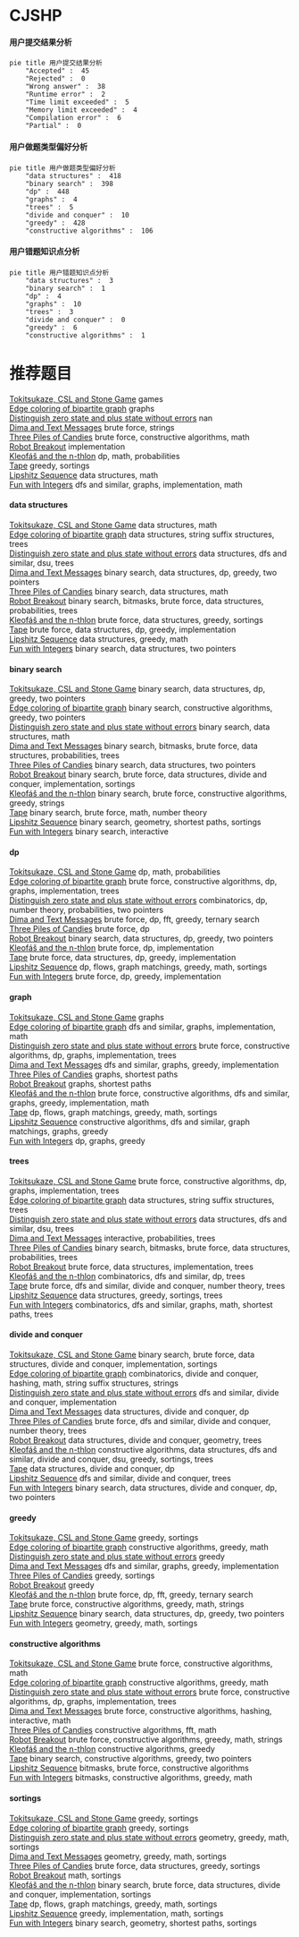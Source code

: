 # CJSHP
<!-- tabs:start -->
#### **用户提交结果分析**

```mermaid
pie title 用户提交结果分析
    "Accepted" :  45
    "Rejected" :  0
    "Wrong answer" :  38
    "Runtime error" :  2
    "Time limit exceeded" :  5
    "Memory limit exceeded" :  4
    "Compilation error" :  6
    "Partial" :  0
```
#### **用户做题类型偏好分析**

```mermaid
pie title 用户做题类型偏好分析
    "data structures" :  418
    "binary search" :  398
    "dp" :  448
    "graphs" :  4
    "trees" :  5
    "divide and conquer" :  10
    "greedy" :  428
    "constructive algorithms" :  106
```
#### **用户错题知识点分析**

```mermaid
pie title 用户错题知识点分析
    "data structures" :  3
    "binary search" :  1
    "dp" :  4
    "graphs" :  10
    "trees" :  3
    "divide and conquer" :  0
    "greedy" :  6
    "constructive algorithms" :  1
```
<!-- tabs:end -->
# 推荐题目
[Tokitsukaze, CSL and Stone Game](https://codeforces.com/contest/1191/problem/D)		games		  
[Edge coloring of bipartite graph](http://codeforces.com/problemset/problem/600/F)		graphs		  
[Distinguish zero state and plus state without errors](http://codeforces.com/problemset/problem/1002/C2)		nan		  
[Dima and Text Messages](http://codeforces.com/problemset/problem/358/B)		brute force,
                        strings		  
[Three Piles of Candies](http://codeforces.com/problemset/problem/1196/A)		brute force,
                        constructive algorithms,
                        math		  
[Robot Breakout](http://codeforces.com/problemset/problem/1196/C)		implementation		  
[Kleofáš and the n-thlon](http://codeforces.com/problemset/problem/601/C)		dp,
                        math,
                        probabilities		  
[Tape](http://codeforces.com/problemset/problem/1110/B)		greedy,
                        sortings		  
[Lipshitz Sequence](http://codeforces.com/problemset/problem/601/B)		data structures,
                        math		  
[Fun with Integers](http://codeforces.com/problemset/problem/1062/D)		dfs and similar,
                        graphs,
                        implementation,
                        math		  
<!-- tabs:start -->
#### **data structures**
[Tokitsukaze, CSL and Stone Game](http://codeforces.com/problemset/problem/601/B)		data structures,
                        math		  
[Edge coloring of bipartite graph](https://codeforces.com/contest/1483/problem/F)		data structures,
                        string suffix structures,
                        trees		  
[Distinguish zero state and plus state without errors](http://codeforces.com/problemset/problem/600/E)		data structures,
                        dfs and similar,
                        dsu,
                        trees		  
[Dima and Text Messages](http://codeforces.com/problemset/problem/1492/C)		binary search,
                        data structures,
                        dp,
                        greedy,
                        two pointers		  
[Three Piles of Candies](http://codeforces.com/problemset/problem/1490/G)		binary search,
                        data structures,
                        math		  
[Robot Breakout](http://codeforces.com/problemset/problem/1479/D)		binary search,
                        bitmasks,
                        brute force,
                        data structures,
                        probabilities,
                        trees		  
[Kleofáš and the n-thlon](http://codeforces.com/problemset/problem/1497/A)		brute force,
                        data structures,
                        greedy,
                        sortings		  
[Tape](http://codeforces.com/problemset/problem/1491/C)		brute force,
                        data structures,
                        dp,
                        greedy,
                        implementation		  
[Lipshitz Sequence](http://codeforces.com/problemset/problem/1492/B)		data structures,
                        greedy,
                        math		  
[Fun with Integers](http://codeforces.com/problemset/problem/1436/E)		binary search,
                        data structures,
                        two pointers		  
#### **binary search**
[Tokitsukaze, CSL and Stone Game](http://codeforces.com/problemset/problem/1492/C)		binary search,
                        data structures,
                        dp,
                        greedy,
                        two pointers		  
[Edge coloring of bipartite graph](http://codeforces.com/problemset/problem/1463/D)		binary search,
                        constructive algorithms,
                        greedy,
                        two pointers		  
[Distinguish zero state and plus state without errors](http://codeforces.com/problemset/problem/1490/G)		binary search,
                        data structures,
                        math		  
[Dima and Text Messages](http://codeforces.com/problemset/problem/1479/D)		binary search,
                        bitmasks,
                        brute force,
                        data structures,
                        probabilities,
                        trees		  
[Three Piles of Candies](http://codeforces.com/problemset/problem/1436/E)		binary search,
                        data structures,
                        two pointers		  
[Robot Breakout](http://codeforces.com/problemset/problem/1461/D)		binary search,
                        brute force,
                        data structures,
                        divide and conquer,
                        implementation,
                        sortings		  
[Kleofáš and the n-thlon](http://codeforces.com/problemset/problem/1493/C)		binary search,
                        brute force,
                        constructive algorithms,
                        greedy,
                        strings		  
[Tape](http://codeforces.com/problemset/problem/1487/D)		binary search,
                        brute force,
                        math,
                        number theory		  
[Lipshitz Sequence](http://codeforces.com/problemset/problem/1486/B)		binary search,
                        geometry,
                        shortest paths,
                        sortings		  
[Fun with Integers](http://codeforces.com/problemset/problem/1486/C1)		binary search,
                        interactive		  
#### **dp**
[Tokitsukaze, CSL and Stone Game](http://codeforces.com/problemset/problem/601/C)		dp,
                        math,
                        probabilities		  
[Edge coloring of bipartite graph](http://codeforces.com/problemset/problem/1244/D)		brute force,
                        constructive algorithms,
                        dp,
                        graphs,
                        implementation,
                        trees		  
[Distinguish zero state and plus state without errors](http://codeforces.com/problemset/problem/1194/F)		combinatorics,
                        dp,
                        number theory,
                        probabilities,
                        two pointers		  
[Dima and Text Messages](http://codeforces.com/problemset/problem/1119/E)		brute force,
                        dp,
                        fft,
                        greedy,
                        ternary search		  
[Three Piles of Candies](http://codeforces.com/problemset/problem/255/C)		brute force,
                        dp		  
[Robot Breakout](http://codeforces.com/problemset/problem/1492/C)		binary search,
                        data structures,
                        dp,
                        greedy,
                        two pointers		  
[Kleofáš and the n-thlon](https://codeforces.com/contest/1457/problem/C)		brute force,
                        dp,
                        implementation		  
[Tape](http://codeforces.com/problemset/problem/1491/C)		brute force,
                        data structures,
                        dp,
                        greedy,
                        implementation		  
[Lipshitz Sequence](http://codeforces.com/problemset/problem/1437/C)		dp,
                        flows,
                        graph matchings,
                        greedy,
                        math,
                        sortings		  
[Fun with Integers](http://codeforces.com/problemset/problem/1499/B)		brute force,
                        dp,
                        greedy,
                        implementation		  
#### **graph**
[Tokitsukaze, CSL and Stone Game](http://codeforces.com/problemset/problem/600/F)		graphs		  
[Edge coloring of bipartite graph](http://codeforces.com/problemset/problem/1062/D)		dfs and similar,
                        graphs,
                        implementation,
                        math		  
[Distinguish zero state and plus state without errors](http://codeforces.com/problemset/problem/1244/D)		brute force,
                        constructive algorithms,
                        dp,
                        graphs,
                        implementation,
                        trees		  
[Dima and Text Messages](http://codeforces.com/problemset/problem/1186/F)		dfs and similar,
                        graphs,
                        greedy,
                        implementation		  
[Three Piles of Candies](http://codeforces.com/problemset/problem/1473/E)		graphs,
                        shortest paths		  
[Robot Breakout](http://codeforces.com/problemset/problem/601/A)		graphs,
                        shortest paths		  
[Kleofáš and the n-thlon](http://codeforces.com/problemset/problem/1487/C)		brute force,
                        constructive algorithms,
                        dfs and similar,
                        graphs,
                        greedy,
                        implementation,
                        math		  
[Tape](http://codeforces.com/problemset/problem/1437/C)		dp,
                        flows,
                        graph matchings,
                        greedy,
                        math,
                        sortings		  
[Lipshitz Sequence](http://codeforces.com/problemset/problem/1470/D)		constructive algorithms,
                        dfs and similar,
                        graph matchings,
                        graphs,
                        greedy		  
[Fun with Integers](http://codeforces.com/problemset/problem/1476/C)		dp,
                        graphs,
                        greedy		  
#### **trees**
[Tokitsukaze, CSL and Stone Game](http://codeforces.com/problemset/problem/1244/D)		brute force,
                        constructive algorithms,
                        dp,
                        graphs,
                        implementation,
                        trees		  
[Edge coloring of bipartite graph](https://codeforces.com/contest/1483/problem/F)		data structures,
                        string suffix structures,
                        trees		  
[Distinguish zero state and plus state without errors](http://codeforces.com/problemset/problem/600/E)		data structures,
                        dfs and similar,
                        dsu,
                        trees		  
[Dima and Text Messages](http://codeforces.com/problemset/problem/1438/F)		interactive,
                        probabilities,
                        trees		  
[Three Piles of Candies](http://codeforces.com/problemset/problem/1479/D)		binary search,
                        bitmasks,
                        brute force,
                        data structures,
                        probabilities,
                        trees		  
[Robot Breakout](http://codeforces.com/problemset/problem/1511/C)		brute force,
                        data structures,
                        implementation,
                        trees		  
[Kleofáš and the n-thlon](http://codeforces.com/problemset/problem/1499/F)		combinatorics,
                        dfs and similar,
                        dp,
                        trees		  
[Tape](http://codeforces.com/problemset/problem/1491/E)		brute force,
                        dfs and similar,
                        divide and conquer,
                        number theory,
                        trees		  
[Lipshitz Sequence](http://codeforces.com/problemset/problem/1466/D)		data structures,
                        greedy,
                        sortings,
                        trees		  
[Fun with Integers](http://codeforces.com/problemset/problem/1495/D)		combinatorics,
                        dfs and similar,
                        graphs,
                        math,
                        shortest paths,
                        trees		  
#### **divide and conquer**
[Tokitsukaze, CSL and Stone Game](http://codeforces.com/problemset/problem/1461/D)		binary search,
                        brute force,
                        data structures,
                        divide and conquer,
                        implementation,
                        sortings		  
[Edge coloring of bipartite graph](http://codeforces.com/problemset/problem/1466/G)		combinatorics,
                        divide and conquer,
                        hashing,
                        math,
                        string suffix structures,
                        strings		  
[Distinguish zero state and plus state without errors](http://codeforces.com/problemset/problem/1490/D)		dfs and similar,
                        divide and conquer,
                        implementation		  
[Dima and Text Messages](https://codeforces.com/contest/1483/problem/C)		data structures,
                        divide and conquer,
                        dp		  
[Three Piles of Candies](http://codeforces.com/problemset/problem/1491/E)		brute force,
                        dfs and similar,
                        divide and conquer,
                        number theory,
                        trees		  
[Robot Breakout](http://codeforces.com/problemset/problem/1303/G)		data structures,
                        divide and conquer,
                        geometry,
                        trees		  
[Kleofáš and the n-thlon](http://codeforces.com/problemset/problem/1494/D)		constructive algorithms,
                        data structures,
                        dfs and similar,
                        divide and conquer,
                        dsu,
                        greedy,
                        sortings,
                        trees		  
[Tape](http://codeforces.com/problemset/problem/1482/E)		data structures,
                        divide and conquer,
                        dp		  
[Lipshitz Sequence](http://codeforces.com/problemset/problem/566/C)		dfs and similar,
                        divide and conquer,
                        trees		  
[Fun with Integers](http://codeforces.com/problemset/problem/1428/F)		binary search,
                        data structures,
                        divide and conquer,
                        dp,
                        two pointers		  
#### **greedy**
[Tokitsukaze, CSL and Stone Game](http://codeforces.com/problemset/problem/1110/B)		greedy,
                        sortings		  
[Edge coloring of bipartite graph](https://codeforces.com/contest/1457/problem/E)		constructive algorithms,
                        greedy,
                        math		  
[Distinguish zero state and plus state without errors](http://codeforces.com/problemset/problem/588/A)		greedy		  
[Dima and Text Messages](http://codeforces.com/problemset/problem/1186/F)		dfs and similar,
                        graphs,
                        greedy,
                        implementation		  
[Three Piles of Candies](http://codeforces.com/problemset/problem/1399/A)		greedy,
                        sortings		  
[Robot Breakout](http://codeforces.com/problemset/problem/1148/A)		greedy		  
[Kleofáš and the n-thlon](http://codeforces.com/problemset/problem/1119/E)		brute force,
                        dp,
                        fft,
                        greedy,
                        ternary search		  
[Tape](http://codeforces.com/problemset/problem/1368/B)		brute force,
                        constructive algorithms,
                        greedy,
                        math,
                        strings		  
[Lipshitz Sequence](http://codeforces.com/problemset/problem/1492/C)		binary search,
                        data structures,
                        dp,
                        greedy,
                        two pointers		  
[Fun with Integers](https://codeforces.com/contest/1496/problem/C)		geometry,
                        greedy,
                        math,
                        sortings		  
#### **constructive algorithms**
[Tokitsukaze, CSL and Stone Game](http://codeforces.com/problemset/problem/1196/A)		brute force,
                        constructive algorithms,
                        math		  
[Edge coloring of bipartite graph](https://codeforces.com/contest/1457/problem/E)		constructive algorithms,
                        greedy,
                        math		  
[Distinguish zero state and plus state without errors](http://codeforces.com/problemset/problem/1244/D)		brute force,
                        constructive algorithms,
                        dp,
                        graphs,
                        implementation,
                        trees		  
[Dima and Text Messages](http://codeforces.com/problemset/problem/1286/C2)		brute force,
                        constructive algorithms,
                        hashing,
                        interactive,
                        math		  
[Three Piles of Candies](http://codeforces.com/problemset/problem/1270/I)		constructive algorithms,
                        fft,
                        math		  
[Robot Breakout](http://codeforces.com/problemset/problem/1368/B)		brute force,
                        constructive algorithms,
                        greedy,
                        math,
                        strings		  
[Kleofáš and the n-thlon](http://codeforces.com/problemset/problem/1493/A)		constructive algorithms,
                        greedy		  
[Tape](http://codeforces.com/problemset/problem/1463/D)		binary search,
                        constructive algorithms,
                        greedy,
                        two pointers		  
[Lipshitz Sequence](https://codeforces.com/contest/1456/problem/B)		bitmasks,
                        brute force,
                        constructive algorithms		  
[Fun with Integers](http://codeforces.com/problemset/problem/1492/D)		bitmasks,
                        constructive algorithms,
                        greedy,
                        math		  
#### **sortings**
[Tokitsukaze, CSL and Stone Game](http://codeforces.com/problemset/problem/1110/B)		greedy,
                        sortings		  
[Edge coloring of bipartite graph](http://codeforces.com/problemset/problem/1399/A)		greedy,
                        sortings		  
[Distinguish zero state and plus state without errors](https://codeforces.com/contest/1496/problem/C)		geometry,
                        greedy,
                        math,
                        sortings		  
[Dima and Text Messages](http://codeforces.com/problemset/problem/1495/A)		geometry,
                        greedy,
                        math,
                        sortings		  
[Three Piles of Candies](http://codeforces.com/problemset/problem/1497/A)		brute force,
                        data structures,
                        greedy,
                        sortings		  
[Robot Breakout](http://codeforces.com/problemset/problem/1427/A)		math,
                        sortings		  
[Kleofáš and the n-thlon](http://codeforces.com/problemset/problem/1461/D)		binary search,
                        brute force,
                        data structures,
                        divide and conquer,
                        implementation,
                        sortings		  
[Tape](http://codeforces.com/problemset/problem/1437/C)		dp,
                        flows,
                        graph matchings,
                        greedy,
                        math,
                        sortings		  
[Lipshitz Sequence](http://codeforces.com/problemset/problem/1473/A)		greedy,
                        implementation,
                        math,
                        sortings		  
[Fun with Integers](http://codeforces.com/problemset/problem/1486/B)		binary search,
                        geometry,
                        shortest paths,
                        sortings		  
<!-- tabs:end -->
